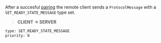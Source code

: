 After a succesful [pairing](../pairing/README.md) the remote client sends a `ProtocolMessage` with a `SET_READY_STATE_MESSAGE` type set.

> **CLIENT -> SERVER**
```txt
type: SET_READY_STATE_MESSAGE
priority: 0
```
